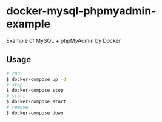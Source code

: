# docker-mysql-phpmyadmin-example
Example of MySQL + phpMyAdmin by Docker

## Usage
```sh
# run
$ docker-compose up -d
# stop
$ docker-compose stop
# start
$ docker-compose start
# remove
$ docker-compose down
```
